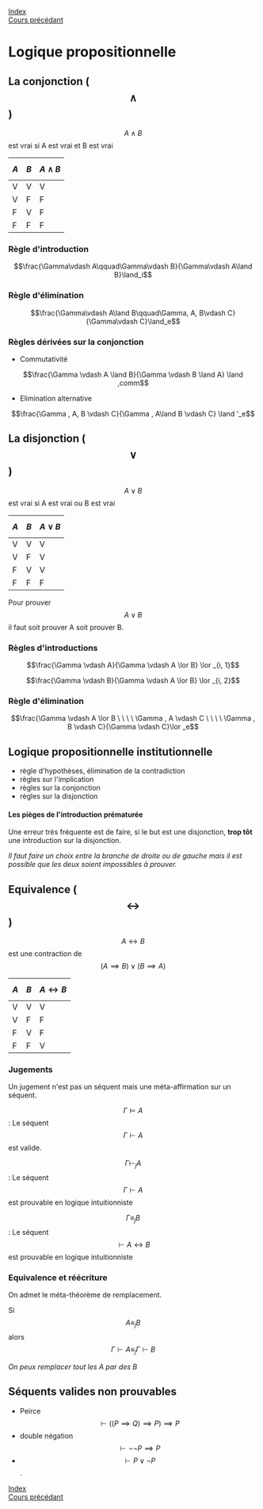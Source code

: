 <script type="text/javascript" src="https://cdnjs.cloudflare.com/ajax/libs/mathjax/2.7.7/latest.js?config=TeX-MML-AM_CHTML"></script>

[Index](./index.md)  
[Cours précédant](./cours_5.md)


# Logique propositionnelle

## La conjonction ($$\land$$)

$$A \land B$$ est vrai si A est vrai et B est vrai

|$$A$$|$$B$$|$$A\land B$$|
|-|-|-|
|V|V|V|
|V|F|F|
|F|V|F|
|F|F|F|

### Règle d'introduction

$$\frac{\Gamma\vdash A\qquad\Gamma\vdash B}{\Gamma\vdash A\land B}\land_i$$

### Règle d'élimination

$$\frac{\Gamma\vdash A\land B\qquad\Gamma, A, B\vdash C}{\Gamma\vdash C}\land_e$$


### Règles dérivées sur la conjonction

- Commutativité

$$\frac{\Gamma \vdash A \land B}{\Gamma \vdash B \land A} \land ,comm$$

- Elimination alternative

$$\frac{\Gamma , A, B \vdash C}{\Gamma , A\land B \vdash C} \land '_e$$


## La disjonction ($$\lor$$)

$$A \lor B$$ est vrai si A est vrai ou B est vrai

|$$A$$|$$B$$|$$A\lor B$$|
|-|-|-|
|V|V|V|
|V|F|V|
|F|V|V|
|F|F|F|

Pour prouver $$A\lor B$$ il faut soit prouver A soit prouver B.

### Règles d'introductions

$$\frac{\Gamma \vdash A}{\Gamma \vdash A \lor B} \lor _{i, 1}$$

$$\frac{\Gamma \vdash B}{\Gamma \vdash A \lor B} \lor _{i, 2}$$

### Règle d'élimination

$$\frac{\Gamma \vdash A \lor B \ \ \ \ \Gamma , A \vdash C \ \ \ \ \Gamma , B \vdash C}{\Gamma \vdash C}\lor _e$$

## Logique propositionnelle institutionnelle

- règle d'hypothèses, élimination de la contradiction
- règles sur l'implication
- règles sur la conjonction
- règles sur la disjonction

#### Les pièges de l'introduction prématurée

Une erreur très fréquente est de faire, si le but est une disjonction, **trop tôt** une introduction sur la disjonction.

*Il faut faire un choix entre la branche de droite ou de gauche mais il est possible que les deux soient impossibles à prouver.*

## Equivalence ($$\leftrightarrow$$)

$$A\leftrightarrow B$$ est une contraction de $$(A\implies B) \lor (B\implies A)$$

|$$A$$|$$B$$|$$A\leftrightarrow B$$|
|-|-|-|
|V|V|V|
|V|F|F|
|F|V|F|
|F|F|V|

### Jugements

Un jugement n'est pas un séquent mais une méta-affirmation sur un séquent.

$$\Gamma \models A$$ : Le séquent $$\Gamma \vdash A$$ est valide.  

$$\Gamma \vdash _j A$$ : Le séquent $$\Gamma \vdash A$$ est prouvable en logique intuitionniste

$$\Gamma \equiv_j B$$ : Le séquent $$\vdash A \leftrightarrow B$$ est prouvable en logique intuitionniste

### Equivalence et réécriture

On admet le méta-théorème de remplacement.

Si $$A\equiv_j B$$ alors $$\Gamma\vdash A\equiv_j\Gamma\vdash B$$

*On peux remplacer tout les A par des B*

## Séquents valides non prouvables

- Peirce $$\vdash ((P\implies Q)\implies P)\implies P$$
- double négation $$\vdash \neg\neg P \implies P$$
- $$\vdash P \lor \neg P$$.

[Index](./index.md)  
[Cours précédant](./cours_5.md)
